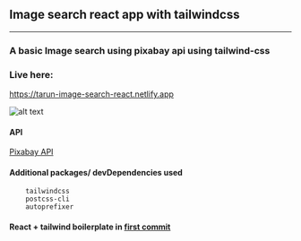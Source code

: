 ## Image search react app with tailwindcss
----

### A basic Image search using pixabay api using tailwind-css

### Live here:
https://tarun-image-search-react.netlify.app

![alt text](https://imgur.com/8igL3yy.png "ss")

#### API 

[Pixabay API](
https://pixabay.com/api/docs/ "Pixabays's docs")


#### Additional packages/ devDependencies used

        tailwindcss
        postcss-cli
        autoprefixer

#### React + tailwind boilerplate in [first commit](https://github.com/tarun-soni/image-search-react/commit/f3aec95ccbb57f51067bcb6e8dbb81421dca3c00)
